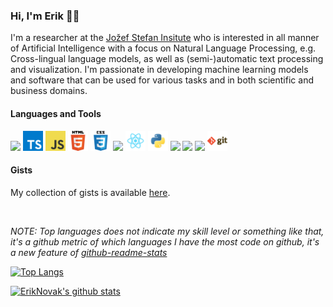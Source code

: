 ### Hi, I'm Erik 👋🏼 

I'm a researcher at the [Jožef Stefan Insitute][job] who is interested in all manner of Artificial Intelligence with a focus on Natural Language Processing, e.g. Cross-lingual language models, as well as (semi-)automatic text processing and visualization. I'm passionate in developing machine learning models and software that can be used for various tasks and in both scientific and business domains.


#### Languages and Tools

<p>
  <img height="32" src="https://upload.wikimedia.org/wikipedia/commons/thumb/2/2d/Visual_Studio_Code_1.18_icon.svg/1028px-Visual_Studio_Code_1.18_icon.svg.png" />
  
  
  <img height="32" src="https://raw.githubusercontent.com/github/explore/80688e429a7d4ef2fca1e82350fe8e3517d3494d/topics/typescript/typescript.png" />
  <img height="32" src="https://raw.githubusercontent.com/github/explore/80688e429a7d4ef2fca1e82350fe8e3517d3494d/topics/javascript/javascript.png" />
  <img height="32" src="https://raw.githubusercontent.com/github/explore/80688e429a7d4ef2fca1e82350fe8e3517d3494d/topics/html/html.png" />
  <img height="32" src="https://raw.githubusercontent.com/github/explore/80688e429a7d4ef2fca1e82350fe8e3517d3494d/topics/css/css.png" />
  
  <img height="32" src="https://camo.githubusercontent.com/722a5cc12c7d40231ebeb8ca6facdc8547e2abf7/68747470733a2f2f64336a732e6f72672f6c6f676f2e737667" />
  <img height="32" src="https://raw.githubusercontent.com/github/explore/80688e429a7d4ef2fca1e82350fe8e3517d3494d/topics/react/react.png" />
  
  <img height="32" src="https://raw.githubusercontent.com/github/explore/80688e429a7d4ef2fca1e82350fe8e3517d3494d/topics/python/python.png" />
  <img height="32" src="https://avatars3.githubusercontent.com/u/22454001?s=200&v=4" />
  <img height="32" src="https://raw.githubusercontent.com/pytorch/pytorch/master/docs/source/_static/img/pytorch-logo-dark.png" />
  
  <img height="32" src="https://avatars0.githubusercontent.com/u/6764390?s=200&v=4" />
  
  <img height="32" src="https://raw.githubusercontent.com/github/explore/80688e429a7d4ef2fca1e82350fe8e3517d3494d/topics/git/git.png" />
</p>

#### Gists
My collection of gists is available [here][gists].

<br />

*NOTE: Top languages does not indicate my skill level or something like that, it's a github metric of which languages I have the most code on github, it's a new feature of [github-readme-stats](https://github.com/anuraghazra/github-readme-stats)*

[![Top Langs](https://github-readme-stats.vercel.app/api/top-langs/?username=eriknovak&theme=buefy&layout=compact&card_width=444)](https://github.com/eriknovak)


[![ErikNovak's github stats](https://github-readme-stats.vercel.app/api?username=eriknovak&show_icons=true&theme=buefy&count_private=true)](https://github.com/eriknovak)

[job]: https://ailab.ijs.si/
[gists]: https://gist.github.com/ErikNovak
